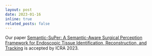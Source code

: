 ```yaml
---
layout: post
date: 2023-01-16
inline: true
related_posts: false
---
```


Our paper [Semantic-SuPer: A Semantic-Aware Surgical Perception Framework for Endoscopic Tissue Identification, Reconstruction, and Tracking](https://ieeexplore.ieee.org/abstract/document/10160746) is accepted by ICRA 2023.
